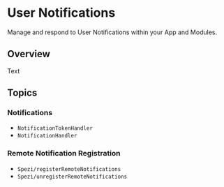 # User Notifications

Manage and respond to User Notifications within your App and Modules.

<!--

This source file is part of the Stanford Spezi open-source project

SPDX-FileCopyrightText: 2024 Stanford University and the project authors (see CONTRIBUTORS.md)

SPDX-License-Identifier: MIT

-->

## Overview

<!--@START_MENU_TOKEN@-->Text<!--@END_MENU_TOKEN@-->

## Topics

### Notifications

- ``NotificationTokenHandler``
- ``NotificationHandler``

### Remote Notification Registration

- ``Spezi/registerRemoteNotifications``
- ``Spezi/unregisterRemoteNotifications``
